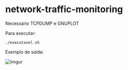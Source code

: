 # network-traffic-monitoring

Necessário TCPDUMP e GNUPLOT

Para executar:
```
./executavel.sh
```

Exemplo de saída:

![Imgur](https://imgur.com/9It459E.png)
